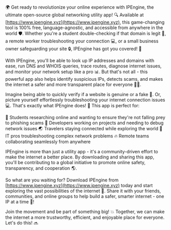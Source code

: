 🌍 Get ready to revolutionize your online experience with IPEngine, the ultimate open-source global networking utility app! 🔍 Available at [https://www.ipengine.xyz](https://www.ipengine.xyz), this game-changing tool is 100% free, language-agnostic, and accessible from anywhere in the world 🛡️. Whether you're a student double-checking if that domain is legit 👀, a remote worker troubleshooting your connection 💻, or a small business owner safeguarding your site 🔒, IPEngine has got you covered! 💪

With IPEngine, you'll be able to look up IP addresses and domains with ease, run DNS and WHOIS queries, trace routes, diagnose internet issues, and monitor your network setup like a pro 📊. But that's not all - this powerful app also helps identify suspicious IPs, detects scams, and makes the internet a safer and more transparent place for everyone 👮‍♀️.

Imagine being able to quickly verify if a website is genuine or a fake 👀. Or, picture yourself effortlessly troubleshooting your internet connection issues 💻. That's exactly what IPEngine does! 🎉 This app is perfect for:

👩 Students researching online and wanting to ensure they're not falling prey to phishing scams
🤖 Developers working on projects and needing to debug network issues
🌏 Travelers staying connected while exploring the world
💼 IT pros troubleshooting complex network problems
🔥 Remote teams collaborating seamlessly from anywhere

IPEngine is more than just a utility app - it's a community-driven effort to make the internet a better place. By downloading and sharing this app, you'll be contributing to a global initiative to promote online safety, transparency, and cooperation 🌎.

So what are you waiting for? Download IPEngine from [https://www.ipengine.xyz](https://www.ipengine.xyz) today and start exploring the vast possibilities of the internet 🔭. Share it with your friends, communities, and online groups to help build a safer, smarter internet - one IP at a time 🚀!

Join the movement and be part of something big! 💥 Together, we can make the internet a more trustworthy, efficient, and enjoyable place for everyone. Let's do this! 🔜